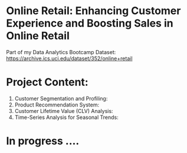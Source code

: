 # Online Retail: Enhancing Customer Experience and Boosting Sales in Online Retail

Part of my Data Analytics Bootcamp
Dataset: https://archive.ics.uci.edu/dataset/352/online+retail

# Project Content:
  1. Customer Segmentation and Profiling:
  2. Product Recommendation System:
  3. Customer Lifetime Value (CLV) Analysis:
  4. Time-Series Analysis for Seasonal Trends:

# In progress ....
